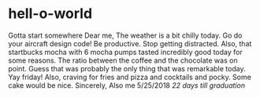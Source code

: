 # hell-o-world
Gotta start somewhere
Dear me, 
The weather is a bit chilly today. Go do your aircraft design code! Be productive. Stop getting distracted. Also, that startbucks mocha with 6 mocha pumps tasted incredibly good today for some reasons. The ratio between the coffee and the chocolate was on point. Guess that was probably the only thing that was remarkable today. Yay friday! 
Also, craving for fries and pizza and cocktails and pocky. Some cake would be nice. 
Sincerely, 
Also me 
5/25/2018
*22 days till graduation*
